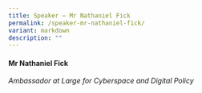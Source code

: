```yaml
---
title: Speaker – Mr Nathaniel Fick
permalink: /speaker-mr-nathaniel-fick/
variant: markdown
description: ""
---
```

#### **Mr Nathaniel Fick**

*Ambassador at Large for Cyberspace and Digital Policy*